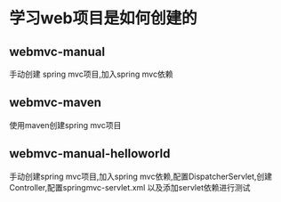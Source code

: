 # 学习web项目是如何创建的


## webmvc-manual

手动创建 spring mvc项目,加入spring mvc依赖


## webmvc-maven 

使用maven创建spring mvc项目


## webmvc-manual-helloworld

手动创建spring mvc项目,加入spring mvc依赖,配置DispatcherServlet,创建Controller,配置springmvc-servlet.xml
以及添加servlet依赖进行测试